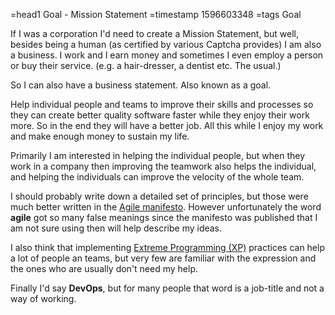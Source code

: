 =head1 Goal - Mission Statement
=timestamp 1596603348
=tags Goal



If I was a corporation I'd need to create a Mission Statement, but well, besides being a human (as certified by various Captcha provides)
I am also a business. I work and I earn money and sometimes I even employ a person or buy their service.
(e.g. a hair-dresser, a dentist etc. The usual.)

So I can also have a business statement. Also known as a goal.



<div id="goal">
Help individual people and teams to improve their skills and processes so
they can create better quality software faster while they enjoy their work more.
So in the end they will have a better job.
All this while I enjoy my work and make enough money to sustain my life.
</div>


Primarily I am interested in helping the individual people, but when they work in a company
then improving the teamwork also helps the individual, and helping the individuals can improve the
velocity of the whole team.

I should probably write down a detailed set of principles, but those were much better written in
the <a href="https://agilemanifesto.org/">Agile manifesto</a>. However unfortunately the word <b>agile</b>
got so many false meanings since the manifesto was published that I am not sure using then will help
describe my ideas.

I also think that implementing <a href="http://www.extremeprogramming.org/">Extreme Programming (XP)</a> practices
can help a lot of people an teams, but very few are familiar with the expression and the ones who are usually
don't need my help.


Finally I'd say <b>DevOps</b>, but for many people that word is a job-title and not a way of working.

